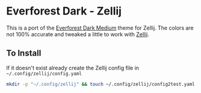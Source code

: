 # Everforest Dark - Zellij
This is a port of the [Everforest Dark Medium](https://github.com/sainnhe/everforest) theme for Zellij. 
The colors are not 100% accurate and tweaked a little to work with [Zellij](https://github.com/zellij-org/zellij).

## To Install
If it doesn't exist already create the Zellij config file in `~/.config/zellij/config.yaml` 
```bash
mkdir -p "~/.config/zellij" && touch ~/.config/zellij/config2test.yaml << curl 'https://github.com/zellij-org/zellij/blob/main/Cargo.toml'
```
